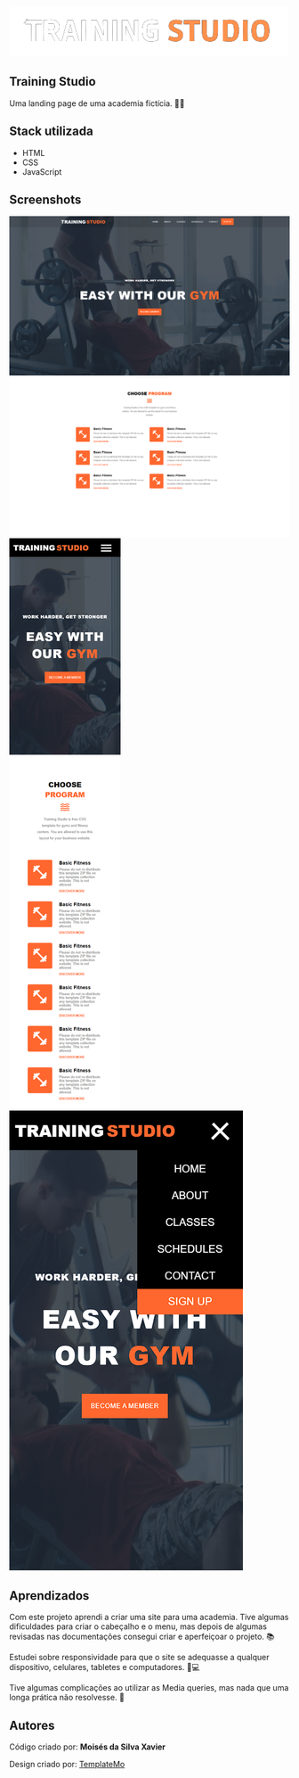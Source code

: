![Logo](https://github.com/Moises2309/Training-Studio/blob/main/assets/logo2.png?raw=true)

## Training Studio

Uma landing page de uma academia fictícia. 🏋️‍♀️

## Stack utilizada

- HTML
- CSS
- JavaScript

## Screenshots

![Home do site](https://github.com/Moises2309/Training-Studio/blob/main/assets/home.png?raw=true)
![Segunda parte](https://github.com/Moises2309/Training-Studio/blob/main/assets/segunda%20parte.png?raw=true)
![Site no mobile](https://github.com/Moises2309/Training-Studio/blob/main/assets/full%20page%20responsive.png?raw=true)
![Menu no mobile](https://github.com/Moises2309/Training-Studio/blob/main/assets/menu.png?raw=true)

## Aprendizados
Com este projeto aprendi a criar uma site para uma academia. Tive algumas dificuldades para criar o cabeçalho e o menu, mas depois de algumas revisadas nas documentações consegui criar e aperfeiçoar o projeto. 📚

Estudei sobre responsividade para que o site se adequasse a qualquer dispositivo, celulares, tabletes e computadores. 📱💻

Tive algumas complicações ao utilizar as Media queries, mas nada que uma longa prática não resolvesse. 🙌

## Autores

Código criado por: **Moisés da Silva Xavier**

Design criado por: [TemplateMo](https://templatemo.com/)
